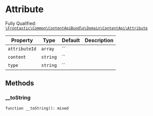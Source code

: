 #  Attribute

Fully Qualified: [`\Frontastic\Common\ContentApiBundle\Domain\ContentApi\Attribute`](../../../../../src/php/ContentApiBundle/Domain/ContentApi/Attribute.php)



Property|Type|Default|Description
--------|----|-------|-----------
`attributeId`|`array`|``|
`content`|`string`|``|
`type`|`string`|``|

## Methods

### __toString

`function __toString(): mixed`







